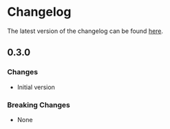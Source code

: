 # Changelog

The latest version of the changelog can be found [here](https://github.com/Azure/bicep-registry-modules/blob/main/avm/res/network/private-link-service/CHANGELOG.md).

## 0.3.0

### Changes

- Initial version

### Breaking Changes

- None
